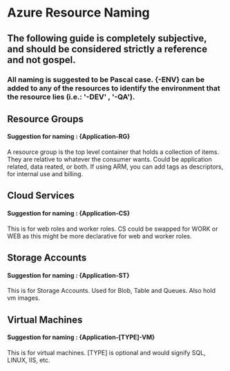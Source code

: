 
# Azure Resource Naming
## The following guide is completely subjective, and should be considered strictly a reference and not gospel.
### All naming is suggested to be Pascal case. {-ENV} can be added to any of the resources to identify the environment that the resource lies (i.e.: '-DEV' , '-QA').


## Resource Groups
#### Suggestion for naming : {Application-RG}
A resource group is the top level container that holds a collection of items. They are relative to whatever the consumer wants. Could be application related, data reated, or both.
If using ARM, you can add tags as descriptors, for internal use and billing.

## Cloud Services
#### Suggestion for naming : {Application-CS}
This is for web roles and worker roles. CS could be swapped for WORK or WEB as this might be more declarative for web and worker roles.

## Storage Accounts
#### Suggestion for naming : {Application-ST}
This is for Storage Accounts. Used for Blob, Table and Queues. Also hold vm images. 

## Virtual Machines
#### Suggestion for naming : {Application-[TYPE]-VM}
This is for virtual machines. [TYPE] is optional and would signify SQL, LINUX, IIS, etc.  

